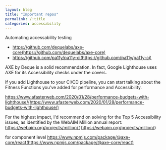```yaml
---
layout: blog
title: "Important repos" 
permalink: /:title
categories: accessability
---
```


Automating accessability testing 

-  https://github.com/dequelabs/axe-core(https://github.com/dequelabs/axe-core)
-  https://github.com/pa11y/pa11y-ci(https://github.com/pa11y/pa11y-ci)


AXE by Deque is a solid recommendation. In fact, Google Lighthouse uses AXE for its Accessibility checks under the covers.

If you add Lighthouse to your CI/CD pipeline, you can start talking about the Fitness Functions you've added for performance and Accessibility. 

https://www.afasterweb.com/2020/01/28/performance-budgets-with-lighthouse/(https://www.afasterweb.com/2020/01/28/performance-budgets-with-lighthouse/)

For the highest impact, I'd recommend on solving for the Top 5 Accessibility issues, as identified by the WebAIM Million annual report: https://webaim.org/projects/million/( https://webaim.org/projects/million/)

for component level https://www.npmjs.com/package/@axe-core/react(https://www.npmjs.com/package/@axe-core/react)
